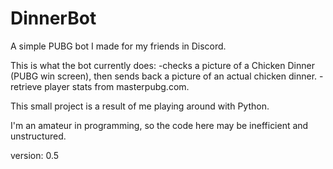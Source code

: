 # DinnerBot

A simple PUBG bot I made for my friends in Discord.

This is what the bot currently does:
-checks a picture of a Chicken Dinner (PUBG win screen), then sends back a picture of an actual chicken dinner.
-retrieve player stats from masterpubg.com.

This small project is a result of me playing around with Python.

I'm an amateur in programming, so the code here may be inefficient and unstructured.

version: 0.5
